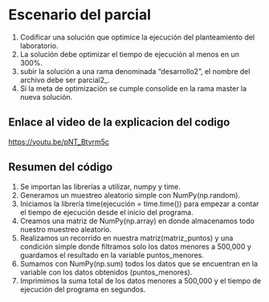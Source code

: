 # Escenario del parcial
1. Codificar una solución que optimice la ejecución del planteamiento del laboratorio.
2. La solución debe optimizar el tiempo de ejecución al menos en un 300%.
3. subir la solución a una rama denominada “desarrollo2”, el nombre del archivo debe ser
parcial2_<carnet>.<extension>
4. Si la meta de optimización se cumple consolide en la rama master la nueva solución.
## Enlace al video de la explicacion del codigo
  https://youtu.be/pNT_Btvrm5c
## Resumen del código
1. Se importan las librerías a utilizar, numpy y time.
2. Generamos un muestreo aleatorio simple con NumPy(np.random).
3. Iniciamos la librería time(ejecución = time.time()) para empezar a contar el tiempo de ejecución desde el inicio del programa.
4. Creamos una matriz de NumPy(np.array) en donde almacenamos todo nuestro muestreo aleatorio.
5. Realizamos un recorrido en nuestra matriz(matriz_puntos) y una condición simple donde filtramos solo los datos menores a 500,000 y guardamos el resultado en la variable puntos_menores.
6. Sumamos con NumPy(np.sum) todos los datos que se encuentran en la variable con los datos obtenidos (puntos_menores).
7. Imprimimos la suma total de los datos menores a 500,000 y el tiempo de ejecución del programa en segundos.
